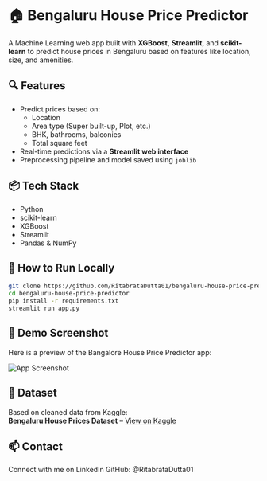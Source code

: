 # 🏠 Bengaluru House Price Predictor

A Machine Learning web app built with **XGBoost**, **Streamlit**, and **scikit-learn** to predict house prices in Bengaluru based on features like location, size, and amenities.

## 🔍 Features

- Predict prices based on:
  - Location
  - Area type (Super built-up, Plot, etc.)
  - BHK, bathrooms, balconies
  - Total square feet
- Real-time predictions via a **Streamlit web interface**
- Preprocessing pipeline and model saved using `joblib`

## 📦 Tech Stack

- Python
- scikit-learn
- XGBoost
- Streamlit
- Pandas & NumPy

## 🚀 How to Run Locally

```bash
git clone https://github.com/RitabrataDutta01/bengaluru-house-price-predictor.git
cd bengaluru-house-price-predictor
pip install -r requirements.txt
streamlit run app.py
```

## 📸 Demo Screenshot


Here is a preview of the Bangalore House Price Predictor app:

![App Screenshot](ss/screenshot.png)

## 📁 Dataset

Based on cleaned data from Kaggle:  
**Bengaluru House Prices Dataset** – [View on Kaggle](https://www.kaggle.com/datasets/amitabhajoy/bengaluru-house-price-data)


## 📫 Contact

Connect with me on LinkedIn
GitHub: @RitabrataDutta01